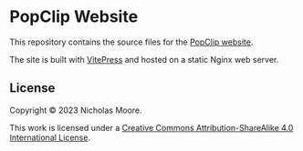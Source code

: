 # PopClip Website

This repository contains the source files for the [PopClip website].

The site is built with [VitePress] and hosted on a static Nginx web server.

[PopClip website]: https://www.popclip.app/
[VitePress]: https://vitepress.dev/

## License

Copyright © 2023 Nicholas Moore.

This work is licensed under a [Creative Commons Attribution-ShareAlike 4.0 International License](http://creativecommons.org/licenses/by-sa/4.0/).
